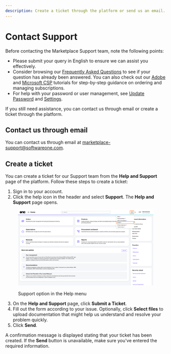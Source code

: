 ```yaml
---
description: Create a ticket through the platform or send us an email.
---
```


# Contact Support

Before contacting the Marketplace Support team, note the following points:

* Please submit your query in English to ensure we can assist you effectively.
* Consider browsing our [Frequently Asked Questions](faqs/) to see if your question has already been answered. You can also check out our [Adobe](../extensions/adobe-vip-marketplace/tutorials-and-videos/) and [Microsoft CSP](../extensions/microsoft-csp/tutorials/) tutorials for step-by-step guidance on ordering and managing subscriptions.
* For help with your password or user management, see [Update Password](../getting-started/platform-overview/basics/update-password.md) and [Settings](../platform-modules/settings/).

If you still need assistance, you can contact us through email or create a ticket through the platform. &#x20;

## Contact us through email

You can contact us through email at [marketplace-support@softwareone.com](mailto:marketplace-support@softwareone.com).&#x20;

## Create a ticket

You can create a ticket for our Support team from the **Help and Support** page of the platform. Follow these steps to create a ticket:

1. Sign in to your account.
2. Click the help icon in the header and select **Support**. The **Help and Support** page opens.

<figure><img src="../.gitbook/assets/Support.png" alt=""><figcaption><p>Support option in the Help menu</p></figcaption></figure>

3. On the **Help and Support** page, click **Submit a Ticket**.
4. Fill out the form according to your issue. Optionally, click **Select files** to upload documentation that might help us understand and resolve your problem quickly.
5. Click **Send**.&#x20;

A confirmation message is displayed stating that your ticket has been created. If the **Send** button is unavailable, make sure you've entered the required information.
